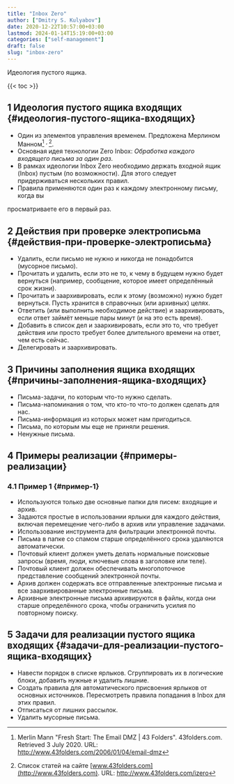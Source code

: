 ```yaml
---
title: "Inbox Zero"
author: ["Dmitry S. Kulyabov"]
date: 2020-12-22T10:57:00+03:00
lastmod: 2024-01-14T15:19:00+03:00
categories: ["self-management"]
draft: false
slug: "inbox-zero"
---
```


Идеология пустого ящика.

<!--more-->

{{< toc >}}


## <span class="section-num">1</span> Идеология пустого ящика входящих {#идеология-пустого-ящика-входящих}

-   Один из элементов управления временем. Предложена Мерлином Манном[^fn:1] <sup>, </sup>[^fn:2].
-   Основная идея технологии Zero Inbox: _Обработка каждого входящего письма за один раз_.
-   В рамках идеологии Inbox Zero необходимо держать входной ящик (Inbox) пустым (по возможности). Для этого следует придерживаться нескольких правил.
-   Правила применяются один раз к каждому электронному письму, когда вы

просматриваете его в первый раз.


## <span class="section-num">2</span> Действия при проверке электрописьма {#действия-при-проверке-электрописьма}

-   Удалить, если письмо не нужно и никогда не понадобится (мусорное письмо).
-   Прочитать и удалить, если это не то, к чему в будущем нужно будет вернуться (например, сообщение, которое имеет определённый срок жизни).
-   Прочитать и заархивировать, если к этому (возможно) нужно будет вернуться. Пусть хранится в справочных (или архивных) целях.
-   Ответить (или выполнить необходимое действие) и заархивировать, если ответ займёт меньше пары минут (и на это есть время).
-   Добавить в список дел и заархивировать, если это то, что требует действия или просто требует более длительного времени на ответ, чем есть сейчас.
-   Делегировать и заархивировать.


## <span class="section-num">3</span> Причины заполнения ящика входящих {#причины-заполнения-ящика-входящих}

-   Письма-задачи, по которым что-то нужно сделать.
-   Письма-напоминания о том, что кто-то что-то должен сделать для нас.
-   Письма-информация из которых может нам пригодиться.
-   Письма, по которым мы еще не приняли решения.
-   Ненужные письма.


## <span class="section-num">4</span> Примеры реализации {#примеры-реализации}


### <span class="section-num">4.1</span> Пример 1 {#пример-1}

-   Используются только две основные папки для писем: входящие и архив.
-   Задаются простые в использовании ярлыки для каждого действия, включая перемещение чего-либо в архив или управление задачами.
-   Использование инструмента для фильтрации электронной почты.
-   Письма в папке со спамом старше определённого срока удаляются автоматически.
-   Почтовый клиент должен уметь делать нормальные поисковые запросы (время, люди, ключевые слова в заголовке или теле).
-   Почтовый клиент должен обеспечивать многопоточное представление сообщений электронной почты.
-   Архив должен содержать все отправленные электронные письма и все заархивированные электронные письма.
-   Архивные электронные письма архивируются в файлы, когда они старше определённого срока, чтобы ограничить усилия по повторному поиску.


## <span class="section-num">5</span> Задачи для реализации пустого ящика входящих {#задачи-для-реализации-пустого-ящика-входящих}

-   Навести порядок в списке ярлыков. Сгруппировать их в логические блоки, добавить нужные и удалить лишние.
-   Создать правила для автоматического присвоения ярлыков от основных источников. Пересмотреть правила попадания в Inbox для этих правил.
-   Отписаться от лишних рассылок.
-   Удалить мусорные письма.

[^fn:1]: Merlin Mann "Fresh Start: The Email DMZ | 43 Folders". 43folders.com. Retrieved 3 July 2020. URL: <http://www.43folders.com/2006/01/04/email-dmz>
[^fn:2]: Список статей на сайте [www.43folders.com](http://www.43folders.com). URL: <http://www.43folders.com/izero>
